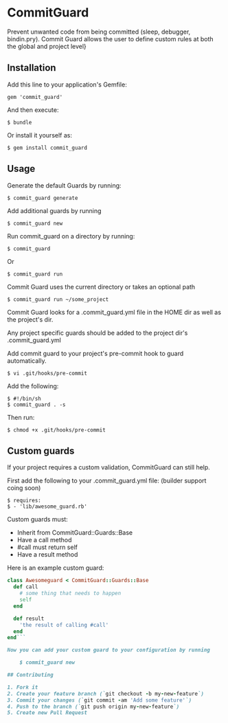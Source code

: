 # CommitGuard

Prevent unwanted code from being committed (sleep, debugger, bindin.pry). 
Commit Guard allows the user to define custom rules at both the global and project level}

## Installation

Add this line to your application's Gemfile:

    gem 'commit_guard'

And then execute:

    $ bundle

Or install it yourself as:

    $ gem install commit_guard

## Usage
Generate the default Guards by running:

    $ commit_guard generate

Add additional guards by running

    $ commit_guard new

Run commit_guard on a directory by running:

    $ commit_guard

Or

    $ commit_guard run

Commit Guard uses the current directory or takes an optional path

    $ commit_guard run ~/some_project

Commit Guard looks for a .commit_guard.yml file in the HOME dir as well
as the project's dir.

Any project specific guards should be added to the project dir's
.commit_guard.yml

Add commit guard to your project's pre-commit hook to guard
automatically.
 
    $ vi .git/hooks/pre-commit

Add the following:

    $ #!/bin/sh
    $ commit_guard . -s

Then run:

    $ chmod +x .git/hooks/pre-commit

## Custom guards
If your project requires a custom validation, CommitGuard can still
help.

First add the following to your .commit_guard.yml file:
(builder support coing soon)

    $ requires:
    $ - 'lib/awesome_guard.rb'

Custom guards must:
* Inherit from CommitGuard::Guards::Base
* Have a call method
* #call must return self
* Have a result method

Here is an example custom guard:
```ruby
class Awesomeguard < CommitGuard::Guards::Base
  def call
    # some thing that needs to happen
    self
  end

  def result
    'the result of calling #call'
  end
end```

Now you can add your custom guard to your configuration by running

    $ commit_guard new

## Contributing

1. Fork it
2. Create your feature branch (`git checkout -b my-new-feature`)
3. Commit your changes (`git commit -am 'Add some feature'`)
4. Push to the branch (`git push origin my-new-feature`)
5. Create new Pull Request
